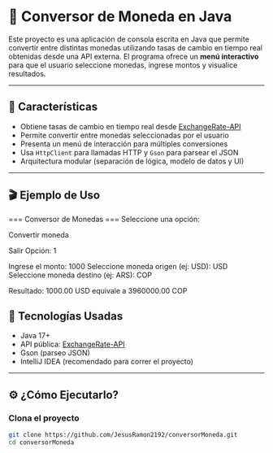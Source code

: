 # 💱 Conversor de Moneda en Java

Este proyecto es una aplicación de consola escrita en Java que permite convertir entre distintas monedas utilizando tasas de cambio en tiempo real obtenidas desde una API externa. El programa ofrece un **menú interactivo** para que el usuario seleccione monedas, ingrese montos y visualice resultados.

---

## 📌 Características

- Obtiene tasas de cambio en tiempo real desde [ExchangeRate-API](https://www.exchangerate-api.com/)
- Permite convertir entre monedas seleccionadas por el usuario
- Presenta un menú de interacción para múltiples conversiones
- Usa `HttpClient` para llamadas HTTP y `Gson` para parsear el JSON
- Arquitectura modular (separación de lógica, modelo de datos y UI)

---

## 🎬 Ejemplo de Uso

=== Conversor de Monedas ===
Seleccione una opción:

Convertir moneda

Salir
Opción: 1

Ingrese el monto: 1000
Seleccione moneda origen (ej: USD): USD
Seleccione moneda destino (ej: ARS): COP

Resultado: 1000.00 USD equivale a 3960000.00 COP

## 🧰 Tecnologías Usadas

- Java 17+
- API pública: [ExchangeRate-API](https://www.exchangerate-api.com/)
- Gson (parseo JSON)
- IntelliJ IDEA (recomendado para correr el proyecto)

---

## ⚙️ ¿Cómo Ejecutarlo?

### Clona el proyecto

```bash
git clone https://github.com/JesusRamon2192/conversorMoneda.git
cd conversorMoneda